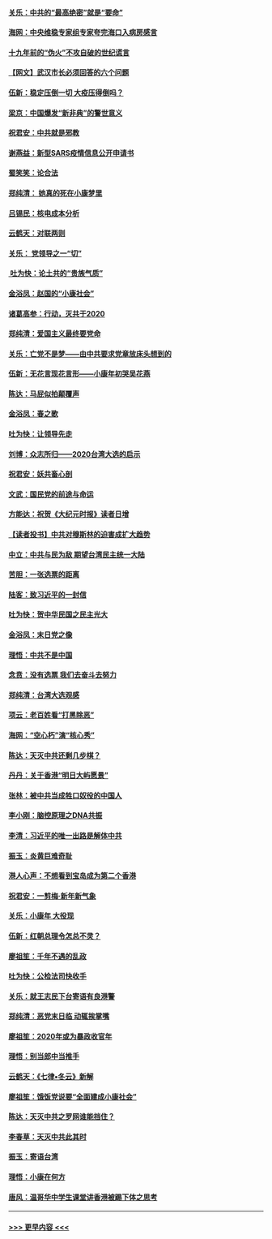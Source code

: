 #### [关乐：中共的“最高绝密”就是“要命”](../pages/nsc993/n11816946.md?t=01242222) 
#### [海网：中央维稳专家组专家夸完海口入病房感言](../pages/nsc993/n11815138.md?t=01242222) 
#### [十九年前的“伪火”不攻自破的世纪谎言](../pages/nsc993/n11813238.md?t=01242222) 
#### [【网文】武汉市长必须回答的六个问题](../pages/nsc993/n11813848.md?t=01242222) 
#### [伍新：稳定压倒一切 大疫压得倒吗？](../pages/nsc993/n11812634.md?t=01242222) 
#### [梁京：中国爆发“新非典”的警世意义](../pages/nsc993/n11812554.md?t=01242222) 
#### [祝君安：中共就是邪教](../pages/nsc993/n11812431.md?t=01242222) 
#### [谢燕益：新型SARS疫情信息公开申请书](../pages/nsc993/n11808840.md?t=01242222) 
#### [蜀笑笑：论合法](../pages/nsc993/n11808064.md?t=01242222) 
#### [郑纯清： 她真的死在小康梦里](../pages/nsc993/n11806623.md?t=01242222) 
#### [吕锡民：核电成本分析](../pages/nsc993/n11806284.md?t=01242222) 
#### [云鹤天：对联两则](../pages/nsc993/n11805957.md?t=01242222) 
#### [关乐： 党领导之一“切”](../pages/nsc993/n11804505.md?t=01242222) 
#### [ 吐为快：论土共的“贵族气质”](../pages/nsc993/n11804490.md?t=01242222) 
#### [金浴凤：赵国的“小康社会”](../pages/nsc993/n11804452.md?t=01242222) 
#### [诸葛高参：行动，灭共于2020](../pages/nsc993/n11804120.md?t=01242222) 
#### [郑纯清：爱国主义最终要党命](../pages/nsc993/n11802197.md?t=01242222) 
#### [关乐：亡党不是梦——由中共要求党章放床头想到的](../pages/nsc993/n11802156.md?t=01242222) 
#### [伍新：无花言现花言形——小康年初哭吴花燕](../pages/nsc993/n11800044.md?t=01242222) 
#### [陈达：马屁似拍颠覆声](../pages/nsc993/n11800010.md?t=01242222) 
#### [金浴凤：春之歌](../pages/nsc993/n11797687.md?t=01242222) 
#### [吐为快：让领导先走](../pages/nsc993/n11797512.md?t=01242222) 
#### [刘博：众志所归——2020台湾大选的启示](../pages/nsc993/n11796878.md?t=01242222) 
#### [祝君安：妖共畜心剖](../pages/nsc993/n11794273.md?t=01242222) 
#### [文武：国民党的前途与命运](../pages/nsc993/n11794198.md?t=01242222) 
#### [方能达：祝贺《大纪元时报》读者日增](../pages/nsc993/n11793807.md?t=01242222) 
#### [【读者投书】中共对穆斯林的迫害成扩大趋势](../pages/nsc993/n11791371.md?t=01242222) 
#### [中立：中共与民为敌 期望台湾民主统一大陆](../pages/nsc993/n11790392.md?t=01242222) 
#### [苦胆：一张选票的距离](../pages/nsc993/n11788914.md?t=01242222) 
#### [陆客：致习近平的一封信](../pages/nsc993/n11788867.md?t=01242222) 
#### [吐为快：贺中华民国之民主光大](../pages/nsc993/n11788618.md?t=01242222) 
#### [金浴凤：末日党之像](../pages/nsc993/n11787475.md?t=01242222) 
#### [理悟：中共不是中国](../pages/nsc993/n11787463.md?t=01242222) 
#### [念贲：没有选票  我们去奋斗去努力](../pages/nsc993/n11787398.md?t=01242222) 
#### [郑纯清：台湾大选观感](../pages/nsc993/n11786210.md?t=01242222) 
#### [项云：老百姓看“打黑除恶”](../pages/nsc993/n11785398.md?t=01242222) 
#### [海网：“空心朽”演“核心秀”](../pages/nsc993/n11783874.md?t=01242222) 
#### [陈达：天灭中共还剩几步棋？](../pages/nsc993/n11783719.md?t=01242222) 
#### [丹丹：关于香港“明日大屿愿景”](../pages/nsc993/n11783273.md?t=01242222) 
#### [张林：被中共当成牲口奴役的中国人](../pages/nsc993/n11782397.md?t=01242222) 
#### [李小刚：脑控原理之DNA共振](../pages/nsc993/n11780962.md?t=01242222) 
#### [李清：习近平的唯一出路是解体中共](../pages/nsc993/n11780866.md?t=01242222) 
#### [振玉：炎黄巨难奇耻](../pages/nsc993/n11779632.md?t=01242222) 
#### [港人心声：不想看到宝岛成为第二个香港](../pages/nsc993/n11778817.md?t=01242222) 
#### [祝君安：一剪梅‧新年新气象](../pages/nsc993/n11776340.md?t=01242222) 
#### [关乐：小康年 大役现](../pages/nsc993/n11774213.md?t=01242222) 
#### [伍新：红朝总理令怎总不灵？](../pages/nsc993/n11770813.md?t=01242222) 
#### [廖祖笙：千年不遇的乱政](../pages/nsc993/n11770373.md?t=01242222) 
#### [吐为快：公检法司快收手](../pages/nsc993/n11770359.md?t=01242222) 
#### [关乐：就王志民下台寄语有良港警](../pages/nsc993/n11769903.md?t=01242222) 
#### [郑纯清：恶党末日临 动辄挨掌嘴](../pages/nsc993/n11769356.md?t=01242222) 
#### [廖祖笙：2020年或为暴政收官年](../pages/nsc993/n11768216.md?t=01242222) 
#### [理悟：别当郎中当推手](../pages/nsc993/n11768243.md?t=01242222) 
#### [云鹤天：《七律▪冬云》新解](../pages/nsc993/n11768204.md?t=01242222) 
#### [廖祖笙：饿饭党说要“全面建成小康社会”](../pages/nsc993/n11767482.md?t=01242222) 
#### [陈达：天灭中共之罗网谁能挡住？](../pages/nsc993/n11767465.md?t=01242222) 
#### [李春草：天灭中共此其时](../pages/nsc993/n11767452.md?t=01242222) 
#### [振玉：寄语台湾](../pages/nsc993/n11767432.md?t=01242222) 
#### [理悟：小康在何方](../pages/nsc993/n11767394.md?t=01242222) 
#### [唐风：温哥华中学生课堂讲香港被踢下体之思考](../pages/nsc993/n11766848.md?t=01242222) 

----
#### [ >>> 更早内容 <<< ](../indexes/nsc993-earlier.md)
